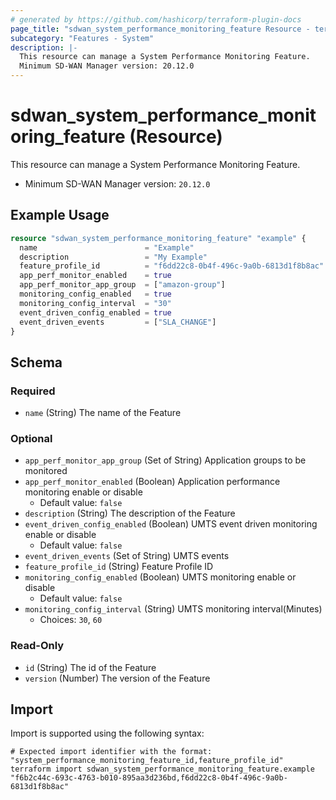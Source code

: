 ```yaml
---
# generated by https://github.com/hashicorp/terraform-plugin-docs
page_title: "sdwan_system_performance_monitoring_feature Resource - terraform-provider-sdwan"
subcategory: "Features - System"
description: |-
  This resource can manage a System Performance Monitoring Feature.
  Minimum SD-WAN Manager version: 20.12.0
---
```


# sdwan_system_performance_monitoring_feature (Resource)

This resource can manage a System Performance Monitoring Feature.
  - Minimum SD-WAN Manager version: `20.12.0`

## Example Usage

```terraform
resource "sdwan_system_performance_monitoring_feature" "example" {
  name                        = "Example"
  description                 = "My Example"
  feature_profile_id          = "f6dd22c8-0b4f-496c-9a0b-6813d1f8b8ac"
  app_perf_monitor_enabled    = true
  app_perf_monitor_app_group  = ["amazon-group"]
  monitoring_config_enabled   = true
  monitoring_config_interval  = "30"
  event_driven_config_enabled = true
  event_driven_events         = ["SLA_CHANGE"]
}
```

<!-- schema generated by tfplugindocs -->
## Schema

### Required

- `name` (String) The name of the Feature

### Optional

- `app_perf_monitor_app_group` (Set of String) Application groups to be monitored
- `app_perf_monitor_enabled` (Boolean) Application performance monitoring enable or disable
  - Default value: `false`
- `description` (String) The description of the Feature
- `event_driven_config_enabled` (Boolean) UMTS event driven monitoring enable or disable
  - Default value: `false`
- `event_driven_events` (Set of String) UMTS events
- `feature_profile_id` (String) Feature Profile ID
- `monitoring_config_enabled` (Boolean) UMTS monitoring enable or disable
  - Default value: `false`
- `monitoring_config_interval` (String) UMTS monitoring interval(Minutes)
  - Choices: `30`, `60`

### Read-Only

- `id` (String) The id of the Feature
- `version` (Number) The version of the Feature

## Import

Import is supported using the following syntax:

```shell
# Expected import identifier with the format: "system_performance_monitoring_feature_id,feature_profile_id"
terraform import sdwan_system_performance_monitoring_feature.example "f6b2c44c-693c-4763-b010-895aa3d236bd,f6dd22c8-0b4f-496c-9a0b-6813d1f8b8ac"
```
